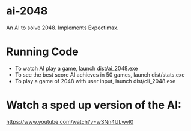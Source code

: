 # ai-2048
An AI to solve 2048. Implements Expectimax.

# Running Code
- To watch AI play a game, launch dist/ai_2048.exe
- To see the best score AI achieves in 50 games, launch dist/stats.exe
- To play a game of 2048 with user input, launch dist/cli_2048.exe

# Watch a sped up version of the AI:
https://www.youtube.com/watch?v=wSNn4ULwvl0

